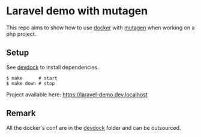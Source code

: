 # Laravel demo with mutagen

This repo aims to show how to use [docker][1] with [mutagen][2] when working on
a php project.

## Setup

See [devdock](./devdock/README.md) to install dependencies.

```shell
$ make      # start
$ make down # stop
```

Project available here: https://laravel-demo.dev.localhost

## Remark

All the docker's conf are in the [devdock](./devdock) folder and can be
outsourced.

<!-- Links -->

[1]: https://github.com/docker/docker-ce
[2]: https://github.com/mutagen-io/mutagen

